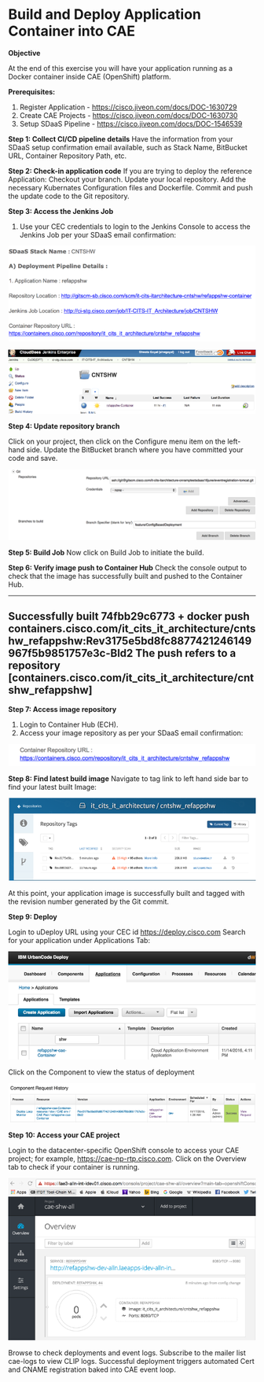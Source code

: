 # Build and Deploy Application Container into CAE

**Objective**

At the end of this exercise you will have your application running as a Docker container inside CAE (OpenShift) platform.

**Prerequisites:**

1. Register Application - https://cisco.jiveon.com/docs/DOC-1630729
2. Create CAE Projects - https://cisco.jiveon.com/docs/DOC-1630730
3. Setup SDaaS Pipeline  - https://cisco.jiveon.com/docs/DOC-1546539                   

**Step 1: Collect CI/CD pipeline details**
Have the information from your SDaaS setup confirmation email available, such as Stack Name, BitBucket URL, Container Repository Path, etc.

**Step 2: Check-in application code**
If you are trying to deploy the reference Application:
Checkout your branch.
Update your local repository.
Add the necessary Kubernates Configuration files and Dockerfile.
Commit and  push the update code to the Git repository.

**Step 3: Access the Jenkins Job**
1. Use your CEC credentials to login to the Jenkins Console to access the Jenkins Job per your SDaaS email confirmation:

![sdaas_mail](images/sdaas_mail.png)

![jenkins_job](images/jenkins_job.png)


**Step 4: Update repository branch**
 
Click on your project, then click on the Configure menu item on the left-hand side. Update the BitBucket branch where you have committed your code and save.

 ![git_info](images/Git_info.png)


**Step 5: Build Job**
Now click on Build Job to initiate the build.
 

**Step 6: Verify image push to Container Hub**
Check the console output to check that the image has successfully built and pushed to the Container Hub.

------------------------------------------------
Successfully built 74fbb29c6773 + docker push containers.cisco.com/it_cits_it_architecture/cntshw_refappshw:Rev3175e5bd8fc8877421246149967f5b9851757e3c-Bld2 The push refers to a repository [containers.cisco.com/it_cits_it_architecture/cntshw_refappshw]
------------------------------------------------

**Step 7: Access image repository**

1. Login to Container Hub (ECH).
2. Access your image repository as per your SDaaS email confirmation:

![ECH_url](images/ECH_url.png)


**Step 8: Find latest build image**
Navigate to tag link to left hand side bar to find your latest built Image:

![ECH](images/ECH.png)


At this point, your application image is successfully built and tagged with the revision number generated by the Git commit.

**Step 9: Deploy** 

Login to uDeploy URL using your CEC id https://deploy.cisco.com
Search for your application under Applications Tab: 

![ud_app](images/ud_app.png)

Click on the Component to view the status of deployment

 ![request_history](images/request_history.png)


**Step 10: Access your CAE project**
 

Login to the datacenter-specific OpenShift console to access your CAE project; for example,  https://cae-np-rtp.cisco.com.
Click on the Overview tab to check if your container is running.

![openshift](images/openshift.png)

Browse to check deployments and event logs.
Subscribe to the mailer list cae-logs to view CLIP logs.
Successful deployment triggers automated Cert and CNAME registration baked into CAE event loop.